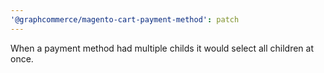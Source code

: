 ```yaml
---
'@graphcommerce/magento-cart-payment-method': patch
---
```


When a payment method had multiple childs it would select all children at once.
